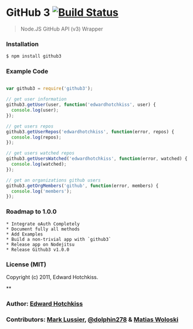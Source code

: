 
# GitHub 3 [![Build Status](https://secure.travis-ci.org/edwardhotchkiss/github3.png)](http://travis-ci.org/edwardhotchkiss/github3)

> Node.JS GitHub API (v3) Wrapper

### Installation

```bash
$ npm install github3
```

### Example Code

```javascript

var github3 = require('github3');

// get user information
github3.getUser(user, function('edwardhotchkiss', user) {
  console.log(user);
});

// get users repos
github3.getUserRepos('edwardhotchkiss', function(error, repos) {
  console.log(repos);
});

// get users watched repos
github3.getUsersWatched('edwardhotchkiss', function(error, watched) {
  console.log(watched);
});

// get an organizations github users
github3.getOrgMembers('github', function(error, members) {
  console.log('members');
});

```

### Roadmap to 1.0.0

	* Integrate oAuth Completely
	* Document fully all methods
	* Add Examples
	* Build a non-trivial app with `github3`
	* Release app on Nodejitsu
	* Release Github3 v1.0.0

### License (MIT)

Copyright (c) 2011, Edward Hotchkiss.

**

### Author: [Edward Hotchkiss][0]
### Contributors: [Mark Lussier][1], [@dolphin278][2] & [Matias Woloski][3]

[0]: http://github.com/edwardhotchkiss/
[1]: https://github.com/intabulas/
[2]: https://github.com/dolphin278/
[3]: https://github.com/woloski/

